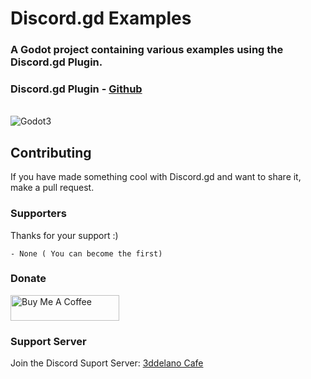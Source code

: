 Discord.gd Examples
=========================================


### A Godot project containing various examples using the Discord.gd Plugin.

### Discord.gd Plugin - [Github](https://github.com/3ddelano/discord.gd)

<br>
<img alt="Godot3" src="https://img.shields.io/badge/-Godot 3.x-478CBF?style=for-the-badge&logo=godotengine&logoWidth=20&logoColor=white" />

Contributing
-----------

If you have made something cool with Discord.gd and want to share it, make a pull request.


### Supporters
Thanks for your support :)
```
- None ( You can become the first)
```

### Donate
<a href="https://www.buymeacoffee.com/3ddelano" target="_blank"><img height="41" width="174" src="https://cdn.buymeacoffee.com/buttons/v2/default-red.png" alt="Buy Me A Coffee" width="150" ></a>

### Support Server
Join the Discord Suport Server: [3ddelano Cafe](https://discord.gg/FZY9TqW)